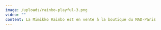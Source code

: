 ```yaml
---
image: /uploads/rainbo-playful-3.png
video: ""
content: La Mimikko Rainbo est en vente à la boutique du MAD-Paris
---
```

